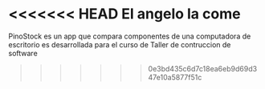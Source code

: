 <<<<<<< HEAD
El angelo la come
=======
PinoStock es un app que compara componentes de una computadora de escritorio
es desarrollada para el curso de Taller de contruccion de software


>>>>>>> 0e3bd435c6d7c18ea6eb9d69d347e10a5877f51c

